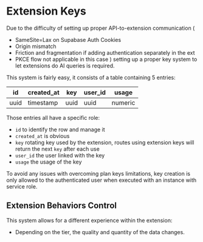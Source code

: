# Extension Keys

Due to the difficulty of setting up proper API-to-extension communication (

- SameSite=Lax on Supabase Auth Cookies
- Origin mismatch
- Friction and fragmentation if adding authentication separately in the ext
- PKCE flow not applicable in this case
  ) setting up a proper key system to let extensions do AI queries is required.

This system is fairly easy, it consists of a table containing 5 entries:

| id   | created_at | key  | user_id | usage   |
| ---- | ---------- | ---- | ------- | ------- |
| uuid | timestamp  | uuid | uuid    | numeric |

Those entries all have a specific role:

- `id` to identify the row and manage it
- `created_at` is obvious
- `key` rotating key used by the extension, routes using extension keys will
  return the next `key` after each use
- `user_id` the user linked with the key
- `usage` the usage of the key

To avoid any issues with overcoming plan keys limitations, key creation is only
allowed to the authenticated user when executed with an instance with service
role.

## Extension Behaviors Control

This system allows for a different experience within the extension:

- Depending on the tier, the quality and quantity of the data changes.
